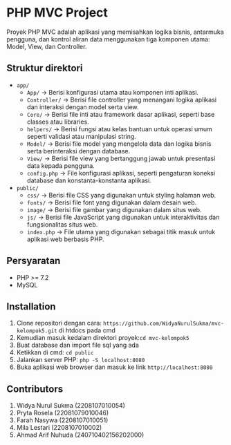 # PHP MVC Project

Proyek PHP MVC adalah aplikasi yang memisahkan logika bisnis, antarmuka pengguna, dan kontrol aliran data menggunakan tiga komponen utama: Model, View, dan Controller.

## Struktur direktori
- `app/` 
  - `App/` -> Berisi konfigurasi utama atau komponen inti aplikasi.
  - `Controller/` -> Berisi file controller yang menangani logika aplikasi dan interaksi dengan model serta view.
  - `Core/` -> Berisi file inti atau framework dasar aplikasi, seperti base classes atau libraries.
  - `helpers/` -> Berisi fungsi atau kelas bantuan untuk operasi umum seperti validasi atau manipulasi string.
  - `Model/` -> Berisi file model yang mengelola data dan logika bisnis serta berinteraksi dengan database.
  - `View/` -> Berisi file view yang bertanggung jawab untuk presentasi data kepada pengguna.
  - `config.php` -> File konfigurasi aplikasi, seperti pengaturan koneksi database dan konstanta-konstanta aplikasi.
- `public/`
  - `css/` -> Berisi file CSS yang digunakan untuk styling halaman web.
  - `fonts/` -> Berisi file font yang digunakan dalam desain web.
  - `image/` -> Berisi file gambar yang digunakan dalam situs web.
  - `js/` -> Berisi file JavaScript yang digunakan untuk interaktivitas dan fungsionalitas situs web.
  - `index.php` -> File utama yang digunakan sebagai titik masuk untuk aplikasi web berbasis PHP.

## Persyaratan
- PHP >= 7.2
- MySQL

## Installation
1. Clone repositori dengan cara: `https://github.com/WidyaNurulSukma/mvc-kelompok5.git` di htdocs pada cmd
2. Kemudian masuk kedalam direktori proyek:`cd mvc-kelompok5`
3. Buat database dan import file sql yang ada
4. Ketikkan di cmd: `cd public`
5. Jalankan server PHP: `php -S localhost:8080`
6. Buka aplikasi web browser dan masuk ke link `http://localhost:8080`

## Contributors
1. Widya Nurul Sukma (2208107010054)
2. Pryta Rosela (22081079010046)
3. Farah Nasywa (2208107010051)
4. Mila Lestari (2208107010002)
5. Ahmad Arif Nuhuda (240710402156202000)

